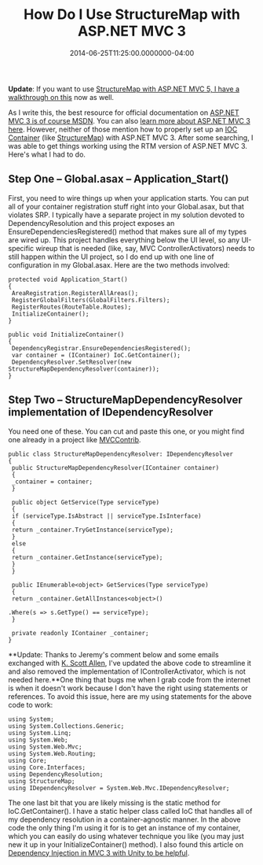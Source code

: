 ﻿---
title: How Do I Use StructureMap with ASP.NET MVC 3
date: "2014-06-25T11:25:00.0000000-04:00"
description: As I write this, the best resource for official documentation on ASP.NET MVC 3 is of course MSDN. You can also learn more about ASP.NET MVC 3 here.
featuredImage: /img/asp-mvc_grande.png
---

**Update**: If you want to use [StructureMap with ASP.NET MVC 5, I have a walkthrough on this](http://ardalis.com/resolving-dependencies-in-asp.net-mvc-5-with-structuremap) now as well.

As I write this, the best resource for official documentation on [ASP.NET MVC 3 is of course MSDN](http://msdn.microsoft.com/en-us/library/gg416514%28v=VS.98%29.aspx). You can also [learn more about ASP.NET MVC 3 here](http://www.asp.net/mvc). However, neither of those mention how to properly set up an [IOC Container](http://en.wikipedia.org/wiki/Inversion_of_control) (like [StructureMap](http://structuremap.net/structuremap/index.html)) with ASP.NET MVC 3. After some searching, I was able to get things working using the RTM version of ASP.NET MVC 3. Here's what I had to do.

## Step One – Global.asax – Application_Start()

First, you need to wire things up when your application starts. You can put all of your container registration stuff right into your Global.asax, but that violates SRP. I typically have a separate project in my solution devoted to DependencyResolution and this project exposes an EnsureDependenciesRegistered() method that makes sure all of my types are wired up. This project handles everything below the UI level, so any UI-specific wireup that is needed (like, say, MVC ControllerActivators) needs to still happen within the UI project, so I do end up with one line of configuration in my Global.asax. Here are the two methods involved:

```
protected void Application_Start()
{
 AreaRegistration.RegisterAllAreas();
 RegisterGlobalFilters(GlobalFilters.Filters);
 RegisterRoutes(RouteTable.Routes);
 InitializeContainer();
}

public void InitializeContainer()
{
 DependencyRegistrar.EnsureDependenciesRegistered();
 var container = (IContainer) IoC.GetContainer();
 DependencyResolver.SetResolver(new StructureMapDependencyResolver(container));
}
```

## Step Two – StructureMapDependencyResolver implementation of IDependencyResolver

You need one of these. You can cut and paste this one, or you might find one already in a project like [MVCContrib](http://mvccontrib.codeplex.com/).

```
public class StructureMapDependencyResolver: IDependencyResolver
{
 public StructureMapDependencyResolver(IContainer container)
 {
 _container = container;
 }

 public object GetService(Type serviceType)
 {
 if (serviceType.IsAbstract || serviceType.IsInterface)
 {
 return _container.TryGetInstance(serviceType);
 }
 else
 {
 return _container.GetInstance(serviceType);
 }
 }

 public IEnumerable<object> GetServices(Type serviceType)
 {
 return _container.GetAllInstances<object>()

.Where(s => s.GetType() == serviceType);
 }

 private readonly IContainer _container;
}
```

**Update: Thanks to Jeremy's comment below and some emails exchanged with [K. Scott Allen](http://odetocode.com/), I've updated the above code to streamline it and also removed the implementation of IControllerActivator, which is not needed here.**One thing that bugs me when I grab code from the internet is when it doesn't work because I don't have the right using statements or references. To avoid this issue, here are my using statements for the above code to work:

```
using System;
using System.Collections.Generic;
using System.Linq;
using System.Web;
using System.Web.Mvc;
using System.Web.Routing;
using Core;
using Core.Interfaces;
using DependencyResolution;
using StructureMap;
using IDependencyResolver = System.Web.Mvc.IDependencyResolver;
```

The one last bit that you are likely missing is the static method for IoC.GetContainer(). I have a static helper class called IoC that handles all of my dependency resolution in a container-agnostic manner. In the above code the only thing I'm using it for is to get an instance of my container, which you can easily do using whatever technique you like (you may just new it up in your InitializeContainer() method). I also found this article on [Dependency Injection in MVC 3 with Unity to be helpful](http://blogs.microsoft.co.il/blogs/gilf/archive/2010/10/17/dependency-injection-in-mvc-3-was-made-easier.aspx).


